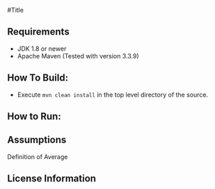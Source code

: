 #Title

## Requirements
* JDK 1.8 or newer
* Apache Maven (Tested with version 3.3.9)

## How To Build:
- Execute `mvn clean install` in the top level directory of the source.

## How to Run:

## Assumptions
Definition of Average

## License Information
